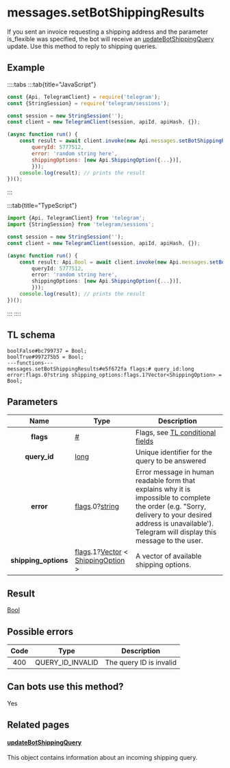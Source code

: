 # messages.setBotShippingResults

If you sent an invoice requesting a shipping address and the parameter is_flexible was specified, the bot will receive an [updateBotShippingQuery](https://core.telegram.org/constructor/updateBotShippingQuery) update. Use this method to reply to shipping queries.

## Example

::::tabs
:::tab{title="JavaScript"}

```js
const {Api, TelegramClient} = require('telegram');
const {StringSession} = require('telegram/sessions');

const session = new StringSession('');
const client = new TelegramClient(session, apiId, apiHash, {});

(async function run() {
    const result = await client.invoke(new Api.messages.setBotShippingResults({
		queryId: 5777512,
		error: 'random string here',
		shippingOptions: [new Api.ShippingOption({...})],
		}));
    console.log(result); // prints the result
})();

```

:::

:::tab{title="TypeScript"}

```ts
import {Api, TelegramClient} from 'telegram';
import {StringSession} from 'telegram/sessions';

const session = new StringSession('');
const client = new TelegramClient(session, apiId, apiHash, {});

(async function run() {
    const result: Api.Bool = await client.invoke(new Api.messages.setBotShippingResults({
		queryId: 5777512,
		error: 'random string here',
		shippingOptions: [new Api.ShippingOption({...})],
		}));
    console.log(result); // prints the result
})();

```

:::
::::

## TL schema

```
boolFalse#bc799737 = Bool;
boolTrue#997275b5 = Bool;
---functions---
messages.setBotShippingResults#e5f672fa flags:# query_id:long error:flags.0?string shipping_options:flags.1?Vector<ShippingOption> = Bool;
```

## Parameters

|         Name         | Type                                                                                                                                                                                                   | Description                                                                                                                                                                                                    |
| :------------------: | ------------------------------------------------------------------------------------------------------------------------------------------------------------------------------------------------------ | -------------------------------------------------------------------------------------------------------------------------------------------------------------------------------------------------------------- |
|      **flags**       | [#](https://core.telegram.org/type/%23)                                                                                                                                                                | Flags, see [TL conditional fields](https://core.telegram.org/mtproto/TL-combinators#conditional-fields)                                                                                                        |
|     **query_id**     | [long](https://core.telegram.org/type/long)                                                                                                                                                            | Unique identifier for the query to be answered                                                                                                                                                                 |
|      **error**       | [flags](https://core.telegram.org/mtproto/TL-combinators#conditional-fields).0?[string](https://core.telegram.org/type/string)                                                                         | Error message in human readable form that explains why it is impossible to complete the order (e.g. "Sorry, delivery to your desired address is unavailable'). Telegram will display this message to the user. |
| **shipping_options** | [flags](https://core.telegram.org/mtproto/TL-combinators#conditional-fields).1?[Vector](https://core.telegram.org/type/Vector%20t) < [ShippingOption](https://core.telegram.org/type/ShippingOption) > | A vector of available shipping options.                                                                                                                                                                        |

## Result

[Bool](https://core.telegram.org/type/Bool)

## Possible errors

| Code | Type             | Description             |
| :--: | ---------------- | ----------------------- |
| 400  | QUERY_ID_INVALID | The query ID is invalid |

## Can bots use this method?

Yes

## Related pages

#### [updateBotShippingQuery](https://core.telegram.org/constructor/updateBotShippingQuery)

This object contains information about an incoming shipping query.
